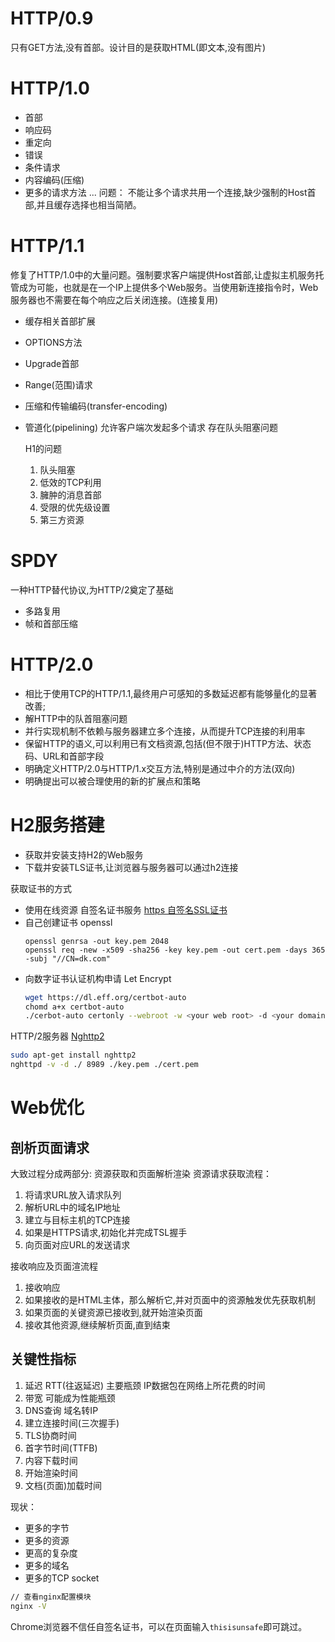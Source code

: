 # HTTP/0.9
只有GET方法,没有首部。设计目的是获取HTML(即文本,没有图片)

# HTTP/1.0 
+ 首部
+ 响应码
+ 重定向
+ 错误
+ 条件请求
+ 内容编码(压缩)
+ 更多的请求方法
  ...
问题：
不能让多个请求共用一个连接,缺少强制的Host首部,并且缓存选择也相当简陋。

# HTTP/1.1 
修复了HTTP/1.0中的大量问题。强制要求客户端提供Host首部,让虚拟主机服务托管成为可能，也就是在一个IP上提供多个Web服务。当使用新连接指令时，Web服务器也不需要在每个响应之后关闭连接。(连接复用)
+ 缓存相关首部扩展
+ OPTIONS方法
+ Upgrade首部
+ Range(范围)请求
+ 压缩和传输编码(transfer-encoding)
+ 管道化(pipelining) 允许客户端次发起多个请求 存在队头阻塞问题
  
  H1的问题
  1. 队头阻塞
  2. 低效的TCP利用
  3. 臃肿的消息首部
  4. 受限的优先级设置
  5. 第三方资源

# SPDY 
一种HTTP替代协议,为HTTP/2奠定了基础
+ 多路复用
+ 帧和首部压缩

# HTTP/2.0
+ 相比于使用TCP的HTTP/1.1,最终用户可感知的多数延迟都有能够量化的显著改善;
+ 解HTTP中的队首阻塞问题
+ 并行实现机制不依赖与服务器建立多个连接，从而提升TCP连接的利用率
+ 保留HTTP的语义,可以利用已有文档资源,包括(但不限于)HTTP方法、状态码、URL和首部字段
+ 明确定义HTTP/2.0与HTTP/1.x交互方法,特别是通过中介的方法(双向)
+ 明确提出可以被合理使用的新的扩展点和策略

# H2服务搭建
+ 获取并安装支持H2的Web服务
+ 下载并安装TLS证书,让浏览器与服务器可以通过h2连接

获取证书的方式
+ 使用在线资源 自签名证书服务 [https 自签名SSL证书](https://www.cnblogs.com/aaron-agu/p/10560659.html)
+ 自己创建证书 openssl
  ```
  openssl genrsa -out key.pem 2048
  openssl req -new -x509 -sha256 -key key.pem -out cert.pem -days 365  -subj "//CN=dk.com"
  ```
+ 向数字证书认证机构申请 Let Encrypt
  ```sh
  wget https://dl.eff.org/certbot-auto
  chomd a+x certbot-auto
  ./cerbot-auto certonly --webroot -w <your web root> -d <your domain>
  ```

HTTP/2服务器
[Nghttp2](http://nghttp2.org/)
```sh
sudo apt-get install nghttp2
nghttpd -v -d ./ 8989 ./key.pem ./cert.pem
```

# Web优化
## 剖析页面请求
大致过程分成两部分: 资源获取和页面解析渲染
资源请求获取流程：
1. 将请求URL放入请求队列
2. 解析URL中的域名IP地址
3. 建立与目标主机的TCP连接
4. 如果是HTTPS请求,初始化并完成TSL握手
5. 向页面对应URL的发送请求
   
接收响应及页面渲流程
1. 接收响应
2. 如果接收的是HTML主体，那么解析它,并对页面中的资源触发优先获取机制
3. 如果页面的关键资源已接收到,就开始渲染页面
4. 接收其他资源,继续解析页面,直到结束

## 关键性指标
1. 延迟 RTT(往返延迟) 主要瓶颈 IP数据包在网络上所花费的时间
2. 带宽 可能成为性能瓶颈
3. DNS查询 域名转IP
4. 建立连接时间(三次握手)
5. TLS协商时间
6. 首字节时间(TTFB)
7. 内容下载时间
8. 开始渲染时间
9. 文档(页面)加载时间

现状：
+ 更多的字节
+ 更多的资源
+ 更高的复杂度
+ 更多的域名
+ 更多的TCP socket 


```bash
// 查看nginx配置模块
nginx -V
```
Chrome浏览器不信任自签名证书，可以在页面输入`thisisunsafe`即可跳过。
